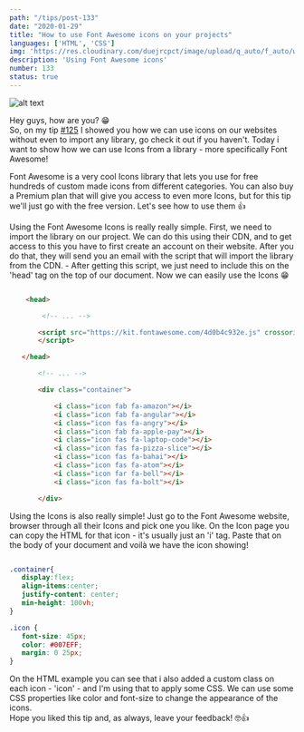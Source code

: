 ```yaml
---
path: "/tips/post-133"
date: "2020-01-29"
title: "How to use Font Awesome icons on your projects"
languages: ['HTML', 'CSS']
img: 'https://res.cloudinary.com/duejrcpct/image/upload/q_auto/f_auto/w_1000/v1587969830/tips/133-1_k5furz.png'
description: 'Using Font Awesome icons'
number: 133
status: true
---
```


![alt text](https://res.cloudinary.com/duejrcpct/image/upload/q_auto/f_auto/w_1000/v1587969830/tips/133-2_erbfdf.png "Font Awesome Icons")

Hey guys, how are you? 😁  
So, on my tip [#125](/tips/post-125) I showed you how we can use icons on our websites without even to import any library, go check it out if you haven't. Today i want to show how we can use Icons from a library - more specifically Font Awesome!

Font Awesome is a very cool Icons library that lets you use for free hundreds of custom made icons from different categories. You can also buy a Premium plan that will give you access to even more Icons, but for this tip we'll just go with the free version. Let's see how to use them 👍

Using the Font Awesome Icons is really really simple. First, we need to import the library on our project. We can do this using their CDN, and to get access to this you have to first create an account on their website. After you do that, they will send you an email with the script that will import the library from the CDN. -
After getting this script, we just need to include this on the 'head' tag on the top of our document. Now we can easily use the Icons 😁

 ```html
 
     <head>

         <!-- ... -->

        <script src="https://kit.fontawesome.com/4d0b4c932e.js" crossorigin="anonymous">
        </script>

    </head>

        <!-- ... -->

        <div class="container">

            <i class="icon fab fa-amazon"></i>
            <i class="icon fab fa-angular"></i>
            <i class="icon fas fa-angry"></i>
            <i class="icon fab fa-apple-pay"></i>
            <i class="icon fas fa-laptop-code"></i>
            <i class="icon fas fa-pizza-slice"></i>
            <i class="icon fas fa-bahai"></i>
            <i class="icon fas fa-atom"></i>
            <i class="icon far fa-bell"></i>
            <i class="icon fas fa-bolt"></i>

        </div>

 ```

Using the Icons is also really simple! Just go to the Font Awesome website, browser through all their Icons and pick one you like. On the Icon page you can copy the HTML for that icon - it's usually just an 'i' tag. Paste that on the body of your document and voilà we have the icon showing!

 ```css
 
.container{
    display:flex;
    align-items:center;
    justify-content: center;
    min-height: 100vh;
}

.icon {
    font-size: 45px;
    color: #007EFF;
    margin: 0 25px;
}

 ```

On the HTML example you can see that i also added a custom class on each icon - 'icon' - and I'm using that to apply some CSS.
We can use some CSS properties like color and font-size to change the appearance of the icons.  
Hope you liked this tip and, as always, leave your feedback! 🤓👍